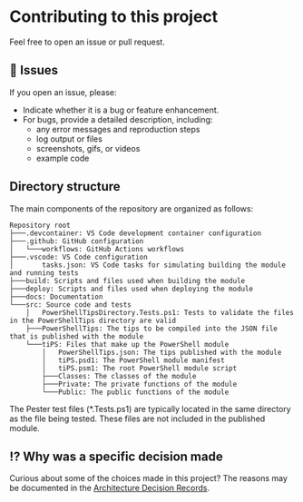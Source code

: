 # Contributing to this project

Feel free to open an issue or pull request.

## 🐛 Issues

If you open an issue, please:

- Indicate whether it is a bug or feature enhancement.
- For bugs, provide a detailed description, including:
  - any error messages and reproduction steps
  - log output or files
  - screenshots, gifs, or videos
  - example code

## Directory structure

The main components of the repository are organized as follows:

```text
Repository root
├───.devcontainer: VS Code development container configuration
├───.github: GitHub configuration
│   └───workflows: GitHub Actions workflows
├───.vscode: VS Code configuration
│       tasks.json: VS Code tasks for simulating building the module and running tests
├───build: Scripts and files used when building the module
├───deploy: Scripts and files used when deploying the module
├───docs: Documentation
└───src: Source code and tests
    │   PowerShellTipsDirectory.Tests.ps1: Tests to validate the files in the PowerShellTips directory are valid
    ├───PowerShellTips: The tips to be compiled into the JSON file that is published with the module
    └───tiPS: Files that make up the PowerShell module
        │   PowerShellTips.json: The tips published with the module
        │   tiPS.psd1: The PowerShell module manifest
        │   tiPS.psm1: The root PowerShell module script
        ├───Classes: The classes of the module
        ├───Private: The private functions of the module
        └───Public: The public functions of the module
```

The Pester test files (*.Tests.ps1) are typically located in the same directory as the file being tested.
These files are not included in the published module.

## ⁉ Why was a specific decision made

Curious about some of the choices made in this project?
The reasons may be documented in the [Architecture Decision Records](docs/ArchitectureDecisionRecords).

